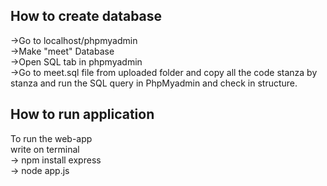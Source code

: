 
## How to create database
->Go to localhost/phpmyadmin <br>
->Make "meet" Database <br>
->Open SQL tab in phpmyadmin <br>
->Go to meet.sql file from uploaded folder and copy all the code stanza by stanza and run the SQL query in PhpMyadmin and check in structure.

## How to run application
To run the web-app <br>
write on terminal <br>
-> npm install express <br>
-> node app.js <br>


 
